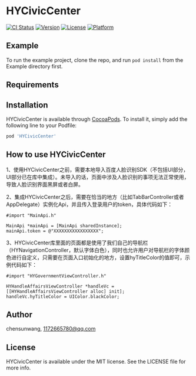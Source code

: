 # HYCivicCenter

[![CI Status](https://img.shields.io/travis/chensunwang/HYCivicCenter.svg?style=flat)](https://travis-ci.org/chensunwang/HYCivicCenter)
[![Version](https://img.shields.io/cocoapods/v/HYCivicCenter.svg?style=flat)](https://cocoapods.org/pods/HYCivicCenter)
[![License](https://img.shields.io/cocoapods/l/HYCivicCenter.svg?style=flat)](https://cocoapods.org/pods/HYCivicCenter)
[![Platform](https://img.shields.io/cocoapods/p/HYCivicCenter.svg?style=flat)](https://cocoapods.org/pods/HYCivicCenter)

## Example

To run the example project, clone the repo, and run `pod install` from the Example directory first.

## Requirements

## Installation

HYCivicCenter is available through [CocoaPods](https://cocoapods.org). To install
it, simply add the following line to your Podfile:

```ruby
pod 'HYCivicCenter'
```

## How to use HYCivicCenter

1、使用HYCivicCenter之前，需要本地导入百度人脸识别SDK（不包括UI部分，UI部分已在库中集成）。未导入的话，页面中涉及人脸识别的事项无法正常使用，导致人脸识别界面黑屏或者白屏。

2、集成HYCivicCenter之后，需要在恰当的地方（比如TabBarController或者AppDelegate）实例化Api，并且传入登录用户的token，具体代码如下：
```
#import "MainApi.h"
```
```
MainApi *mainApi = [MainApi sharedInstance];
mainApi.token = @"XXXXXXXXXXXXXXXXX";
```

3、HYCivicCenter库里面的页面都是使用了我们自己的导航栏（HYNavigationController，默认字体白色），同时也允许用户对导航栏的字体颜色进行自定义，只需要在页面入口初始化的地方，设置hyTitleColor的值即可，示例代码如下：
```
#import "HYGovernmentViewController.h"
```
```
HYHandleAffairsViewController *handleVc = [[HYHandleAffairsViewController alloc] init];
handleVc.hyTitleColor = UIColor.blackColor;
```

## Author

chensunwang, 1172665780@qq.com

## License

HYCivicCenter is available under the MIT license. See the LICENSE file for more info.
